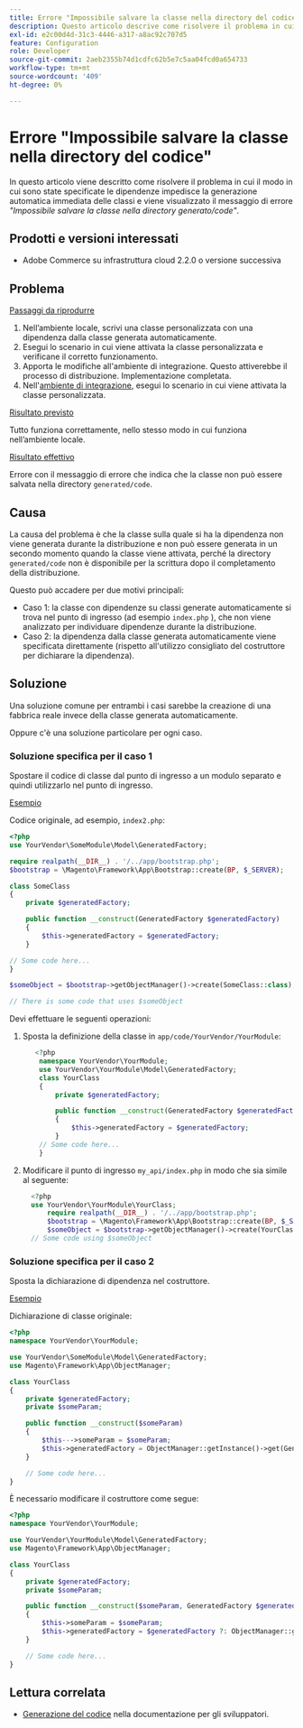 ```yaml
---
title: Errore "Impossibile salvare la classe nella directory del codice"
description: Questo articolo descrive come risolvere il problema in cui il modo in cui hai specificato le dipendenze impedisce la generazione automatica immediata delle classi e viene visualizzato il messaggio di errore *"Class cannot be save in the generated/code directory"*.
exl-id: e2c00d4d-31c3-4446-a317-a8ac92c707d5
feature: Configuration
role: Developer
source-git-commit: 2aeb2355b74d1cdfc62b5e7c5aa04fcd0a654733
workflow-type: tm+mt
source-wordcount: '409'
ht-degree: 0%

---
```


# Errore &quot;Impossibile salvare la classe nella directory del codice&quot;

In questo articolo viene descritto come risolvere il problema in cui il modo in cui sono state specificate le dipendenze impedisce la generazione automatica immediata delle classi e viene visualizzato il messaggio di errore *&quot;Impossibile salvare la classe nella directory generato/code&quot;*.

## Prodotti e versioni interessati

* Adobe Commerce su infrastruttura cloud 2.2.0 o versione successiva

## Problema

<u>Passaggi da riprodurre</u>

1. Nell’ambiente locale, scrivi una classe personalizzata con una dipendenza dalla classe generata automaticamente.
1. Esegui lo scenario in cui viene attivata la classe personalizzata e verificane il corretto funzionamento.
1. Apporta le modifiche all&#39;ambiente di integrazione. Questo attiverebbe il processo di distribuzione. Implementazione completata.
1. Nell&#39;[ambiente di integrazione](/help/announcements/adobe-commerce-announcements/integration-environment-enhancement-request-pro-and-starter.md), esegui lo scenario in cui viene attivata la classe personalizzata.

<u>Risultato previsto</u>

Tutto funziona correttamente, nello stesso modo in cui funziona nell’ambiente locale.

<u>Risultato effettivo</u>

Errore con il messaggio di errore che indica che la classe non può essere salvata nella directory `generated/code`.

## Causa

La causa del problema è che la classe sulla quale si ha la dipendenza non viene generata durante la distribuzione e non può essere generata in un secondo momento quando la classe viene attivata, perché la directory `generated/code` non è disponibile per la scrittura dopo il completamento della distribuzione.

Questo può accadere per due motivi principali:

* Caso 1: la classe con dipendenze su classi generate automaticamente si trova nel punto di ingresso (ad esempio `index.php` ), che non viene analizzato per individuare dipendenze durante la distribuzione.
* Caso 2: la dipendenza dalla classe generata automaticamente viene specificata direttamente (rispetto all&#39;utilizzo consigliato del costruttore per dichiarare la dipendenza).

## Soluzione

Una soluzione comune per entrambi i casi sarebbe la creazione di una fabbrica reale invece della classe generata automaticamente.

Oppure c&#39;è una soluzione particolare per ogni caso.

### Soluzione specifica per il caso 1

Spostare il codice di classe dal punto di ingresso a un modulo separato e quindi utilizzarlo nel punto di ingresso.

<u>Esempio</u>

Codice originale, ad esempio, `index2.php`:

```php
<?php
use YourVendor\SomeModule\Model\GeneratedFactory;

require realpath(__DIR__) . '/../app/bootstrap.php';
$bootstrap = \Magento\Framework\App\Bootstrap::create(BP, $_SERVER);

class SomeClass
{
    private $generatedFactory;

    public function __construct(GeneratedFactory $generatedFactory)
    {
        $this->generatedFactory = $generatedFactory;
    }

// Some code here...
}

$someObject = $bootstrap->getObjectManager()->create(SomeClass::class);

// There is some code that uses $someObject
```

Devi effettuare le seguenti operazioni:

1. Sposta la definizione della classe in `app/code/YourVendor/YourModule`:

   ```php
      <?php
       namespace YourVendor\YourModule;
       use YourVendor\YourModule\Model\GeneratedFactory;
       class YourClass
       {
           private $generatedFactory;
   
           public function __construct(GeneratedFactory $generatedFactory)
           {
               $this->generatedFactory = $generatedFactory;
           }
       // Some code here...
       }
   ```

1. Modificare il punto di ingresso `my_api/index.php` in modo che sia simile al seguente:

   ```php
     <?php
     use YourVendor\YourModule\YourClass;
         require realpath(__DIR__) . '/../app/bootstrap.php';
         $bootstrap = \Magento\Framework\App\Bootstrap::create(BP, $_SERVER);
         $someObject = $bootstrap->getObjectManager()->create(YourClass::class);
     // Some code using $someObject
   ```

### Soluzione specifica per il caso 2

Sposta la dichiarazione di dipendenza nel costruttore.

<u>Esempio</u>

Dichiarazione di classe originale:

```php
<?php
namespace YourVendor\YourModule;

use YourVendor\SomeModule\Model\GeneratedFactory;
use Magento\Framework\App\ObjectManager;

class YourClass
{
    private $generatedFactory;
    private $someParam;

    public function __construct($someParam)
    {
        $this--->someParam = $someParam;
        $this->generatedFactory = ObjectManager::getInstance()->get(GeneratedFactory::class);
    }

    // Some code here...
}
```

È necessario modificare il costruttore come segue:

```php
<?php
namespace YourVendor\YourModule;

use YourVendor\YourModule\Model\GeneratedFactory;
use Magento\Framework\App\ObjectManager;

class YourClass
{
    private $generatedFactory;
    private $someParam;

    public function __construct($someParam, GeneratedFactory $generatedFactory = null)
    {
        $this->someParam = $someParam;
        $this->generatedFactory = $generatedFactory ?: ObjectManager::getInstance()->get(GeneratedFactory::class);
    }

    // Some code here...
}
```

## Lettura correlata

* [Generazione del codice](https://developer.adobe.com/commerce/php/development/components/code-generation/) nella documentazione per gli sviluppatori.

